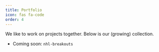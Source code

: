 ```yaml
---
title: Portfolio
icon: fas fa-code
order: 4
---
```

We like to work on projects together. Below is our (growing) collection.

* Coming soon: `nhl-breakouts`
